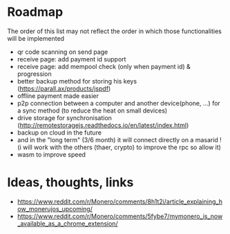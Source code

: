 # Roadmap 
The order of this list may not reflect the order in which those functionalities will be implemented  
  
- qr code scanning on send page
- receive page: add payment id support
- receive page: add mempool check (only when payment id) & progression
- better backup method for storing his keys (https://parall.ax/products/jspdf)
- offline payment made easier
- p2p connection between a computer and another device(phone, ...) for a sync method (to reduce the heat on small devices)
- drive storage for synchronisation (http://remotestoragejs.readthedocs.io/en/latest/index.html)
- backup on cloud in the future
- and in the "long term" (3/6 month) it will connect directly on a masarid ! (i will work with the others (thaer, crypto) to improve the rpc so allow it)
- wasm to improve speed

# Ideas, thoughts, links
- https://www.reddit.com/r/Monero/comments/8h1t2i/article_explaining_how_monerujos_upcoming/
- https://www.reddit.com/r/Monero/comments/5fybe7/mymonero_is_now_available_as_a_chrome_extension/